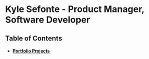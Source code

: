 # Kyle Sefonte - Product Manager, Software Developer

## Table of Contents
* #### [Portfolio Projects](./portfolio-projects.md)